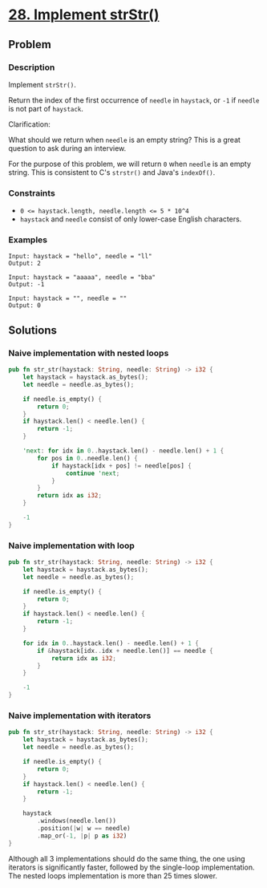 # [28. Implement strStr()](https://leetcode.com/problems/implement-strstr/)

## Problem

### Description

Implement `strStr()`.

Return the index of the first occurrence of `needle` in `haystack`, or `-1`
if `needle` is not part of `haystack`.

Clarification:

What should we return when `needle` is an empty string? This is a great question
to ask during an interview.

For the purpose of this problem, we will return `0` when `needle` is an empty
string. This is consistent to C's `strstr()` and Java's `indexOf()`.

### Constraints

* `0 <= haystack.length, needle.length <= 5 * 10^4`
* `haystack` and `needle` consist of only lower-case English characters.

### Examples

```text
Input: haystack = "hello", needle = "ll"
Output: 2
```

```text
Input: haystack = "aaaaa", needle = "bba"
Output: -1
```

```text
Input: haystack = "", needle = ""
Output: 0
```

## Solutions

### Naive implementation with nested loops

```rust
pub fn str_str(haystack: String, needle: String) -> i32 {
    let haystack = haystack.as_bytes();
    let needle = needle.as_bytes();

    if needle.is_empty() {
        return 0;
    }
    if haystack.len() < needle.len() {
        return -1;
    }

    'next: for idx in 0..haystack.len() - needle.len() + 1 {
        for pos in 0..needle.len() {
            if haystack[idx + pos] != needle[pos] {
                continue 'next;
            }
        }
        return idx as i32;
    }

    -1
}
```

### Naive implementation with loop

```rust
pub fn str_str(haystack: String, needle: String) -> i32 {
    let haystack = haystack.as_bytes();
    let needle = needle.as_bytes();

    if needle.is_empty() {
        return 0;
    }
    if haystack.len() < needle.len() {
        return -1;
    }

    for idx in 0..haystack.len() - needle.len() + 1 {
        if &haystack[idx..idx + needle.len()] == needle {
            return idx as i32;
        }
    }

    -1
}
```

### Naive implementation with iterators

```rust
pub fn str_str(haystack: String, needle: String) -> i32 {
    let haystack = haystack.as_bytes();
    let needle = needle.as_bytes();

    if needle.is_empty() {
        return 0;
    }
    if haystack.len() < needle.len() {
        return -1;
    }

    haystack
        .windows(needle.len())
        .position(|w| w == needle)
        .map_or(-1, |p| p as i32)
}
```

Although all 3 implementations should do the same thing, the one using iterators
is significantly faster, followed by the single-loop implementation. The nested
loops implementation is more than 25 times slower.